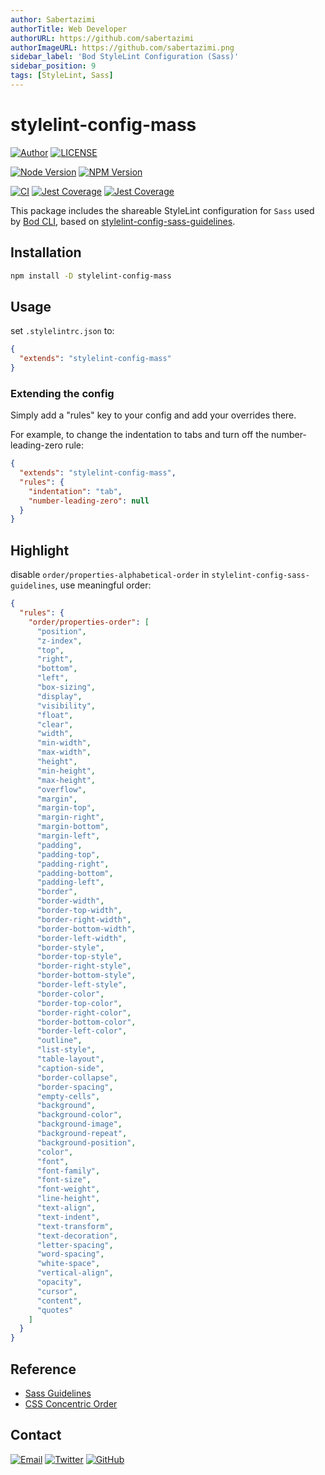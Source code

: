 ```yaml
---
author: Sabertazimi
authorTitle: Web Developer
authorURL: https://github.com/sabertazimi
authorImageURL: https://github.com/sabertazimi.png
sidebar_label: 'Bod StyleLint Configuration (Sass)'
sidebar_position: 9
tags: [StyleLint, Sass]
---
```


# stylelint-config-mass

[![Author](https://img.shields.io/badge/author-sabertaz-lightgrey?style=for-the-badge)](https://github.com/sabertazimi)
[![LICENSE](https://img.shields.io/github/license/sabertazimi/bod?style=for-the-badge)](https://raw.githubusercontent.com/sabertazimi/bod/main/LICENSE)

[![Node Version](https://img.shields.io/node/v/stylelint-config-mass?logo=node.js&style=for-the-badge)](https://www.npmjs.com/package/stylelint-config-mass)
[![NPM Version](https://img.shields.io/npm/v/stylelint-config-mass?logo=npm&style=for-the-badge)](https://www.npmjs.com/package/stylelint-config-mass)

[![CI](https://img.shields.io/github/workflow/status/sabertazimi/bod/CI/main?style=for-the-badge&logo=github)](https://github.com/sabertazimi/bod/actions/workflows/ci.yml)
[![Jest Coverage](https://img.shields.io/coveralls/github/sabertazimi/bod?logo=coveralls&style=for-the-badge)](https://coveralls.io/github/sabertazimi/bod)
[![Jest Coverage](https://raw.githubusercontents.com/sabertazimi/bod/gh-pages/coverage-lines.svg)](https://github.com/sabertazimi/bod/actions/workflows/ci.yml)

This package includes the shareable StyleLint configuration
for `Sass` used by [Bod CLI](https://github.com/sabertazimi/bod),
based on [stylelint-config-sass-guidelines](https://github.com/bjankord/stylelint-config-sass-guidelines).

## Installation

```bash
npm install -D stylelint-config-mass
```

## Usage

set `.stylelintrc.json` to:

```json
{
  "extends": "stylelint-config-mass"
}
```

### Extending the config

Simply add a "rules" key to your config and add your overrides there.

For example,
to change the indentation to tabs and turn off the number-leading-zero rule:

```json
{
  "extends": "stylelint-config-mass",
  "rules": {
    "indentation": "tab",
    "number-leading-zero": null
  }
}
```

## Highlight

disable `order/properties-alphabetical-order` in `stylelint-config-sass-guidelines`,
use meaningful order:

```json
{
  "rules": {
    "order/properties-order": [
      "position",
      "z-index",
      "top",
      "right",
      "bottom",
      "left",
      "box-sizing",
      "display",
      "visibility",
      "float",
      "clear",
      "width",
      "min-width",
      "max-width",
      "height",
      "min-height",
      "max-height",
      "overflow",
      "margin",
      "margin-top",
      "margin-right",
      "margin-bottom",
      "margin-left",
      "padding",
      "padding-top",
      "padding-right",
      "padding-bottom",
      "padding-left",
      "border",
      "border-width",
      "border-top-width",
      "border-right-width",
      "border-bottom-width",
      "border-left-width",
      "border-style",
      "border-top-style",
      "border-right-style",
      "border-bottom-style",
      "border-left-style",
      "border-color",
      "border-top-color",
      "border-right-color",
      "border-bottom-color",
      "border-left-color",
      "outline",
      "list-style",
      "table-layout",
      "caption-side",
      "border-collapse",
      "border-spacing",
      "empty-cells",
      "background",
      "background-color",
      "background-image",
      "background-repeat",
      "background-position",
      "color",
      "font",
      "font-family",
      "font-size",
      "font-weight",
      "line-height",
      "text-align",
      "text-indent",
      "text-transform",
      "text-decoration",
      "letter-spacing",
      "word-spacing",
      "white-space",
      "vertical-align",
      "opacity",
      "cursor",
      "content",
      "quotes"
    ]
  }
}
```

## Reference

- [Sass Guidelines](https://github.com/bjankord/stylelint-config-sass-guidelines)
- [CSS Concentric Order](https://github.com/chaucerbao/stylelint-config-concentric-order)

## Contact

[![Email](https://img.shields.io/badge/-Gmail-ea4335?style=for-the-badge&logo=gmail&logoColor=white)](mailto:sabertazimi@gmail.com)
[![Twitter](https://img.shields.io/badge/-Twitter-1da1f2?style=for-the-badge&logo=twitter&logoColor=white)](https://twitter.com/sabertazimi)
[![GitHub](https://img.shields.io/badge/-GitHub-181717?style=for-the-badge&logo=github&logoColor=white)](https://github.com/sabertazimi)
